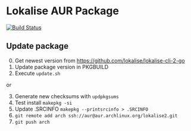 # Lokalise AUR Package
[![Build Status](https://travis-ci.com/famoser/lokalise-aur.svg?branch=master)](https://travis-ci.com/famoser/lokalise-aur)

## Update package

0. Get newest version from https://github.com/lokalise/lokalise-cli-2-go
1. Update package version in PKGBUILD
2. Execute `update.sh`

or 

3. Generate new checksums with `updpkgsums`
4. Test install `makepkg -si`
5. Update .SRCINFO `makepkg --printsrcinfo > .SRCINFO`
6. `git remote add arch ssh://aur@aur.archlinux.org/lokalise2.git`
7. `git push arch`
